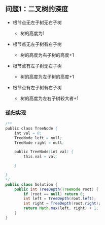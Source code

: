 
## 问题1：二叉树的深度

- 根节点无左子树无右子树
    - 树的高度为1

- 根节点无左子树有右子树
    - 树的高度为右子树的高度+1
- 根节点有左子树无右子树
    - 树的高度为左子树的高度+1
- 根节点有左子树有右子树
    - 树的高度为左右子树较大者+1

### 递归实现
```java
/**
public class TreeNode {
    int val = 0;
    TreeNode left = null;
    TreeNode right = null;

    public TreeNode(int val) {
        this.val = val;

    }

}
*/
public class Solution {
    public int TreeDepth(TreeNode root) {
        if (root == null) return 0;
        int left = TreeDepth(root.left);
        int right = TreeDepth(root.right);
        return Math.max(left, right) + 1;
    }
}
```